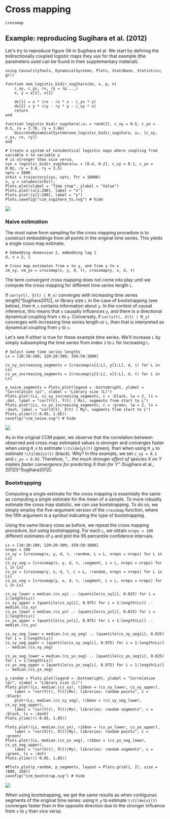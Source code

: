 # Cross mapping

```@docs
crossmap
```

## Example: reproducing Sugihara et al. (2012)

Let's try to reproduce figure 3A in Sugihara et al. We start by defining the bidirectionally coupled 
logistic maps they use for that example (the parameters used can be found in their supplementary material).

```@example ccm_sugihara
using CausalityTools, DynamicalSystems, Plots, StatsBase, Statistics; gr()

function eom_logistic_bidir_sugihara(dx, x, p, n)
    c_xy, c_yx, rx, ry = (p...,)
    x, y = x[1], x[2]
    
    dx[1] = x * (rx - rx * x - c_yx * y)
    dx[2] = y * (ry - ry * y - c_xy * x)
    return
end

function logistic_bidir_sugihara(;u₀ = rand(2), c_xy = 0.5, c_yx = 0.5, rx = 3.78, ry = 3.66)
    DiscreteDynamicalSystem(eom_logistic_bidir_sugihara, u₀, [c_xy, c_yx, rx, ry])
end

# Create a system of nonidentical logistic maps where coupling from variable x to variable y
# is stronger than vice versa.
sys = logistic_bidir_sugihara(u₀ = [0.4, 0.2], c_xy = 0.1, c_yx = 0.02, rx = 3.8, ry = 3.5)
npts = 5000
orbit = trajectory(sys, npts, Ttr = 10000)
x, y = columns(orbit);
Plots.plot(xlabel = "Time step", ylabel = "Value")
Plots.plot!(x[1:200], label = "x")
Plots.plot!(y[1:200], label = "y")
Plots.savefig("ccm_sugihara_ts.svg") # hide
```

![](ccm_sugihara_ts.svg)

### Naive estimation

The most naive form sampling for the cross mapping procedure is to construct embeddings from *all* 
points in the original time series. This yields a single cross map estimate. 

```@example ccm_sugihara
# Embedding dimension 2, embedding lag 1
d, τ = 2, 1

# Cross map estimates from x to y, and from y to x
cm_xy, cm_yx = crossmap(x, y, d, τ), crossmap(y, x, d, τ)
```

The term *convergent* cross mapping does not come into play until we compute the cross mapping for 
different time series length `L`.

If ``cor(y(t), ỹ(t) | M_x)`` converges with increasing time 
series length[^Sugihara2012], or library size `L` in the case of bootstrapping (see below), then 
``M_x`` contains information about ``y``. In the context of causal inference, this means that
`x` causally influences `y`, and there is a directional dynamical coupling from `x` to `y`. 
Conversely, if ``cor(x(t), x̃(t) | M_y)``  converges with increasing time series length or `L`, then that is interpreted as dynamical coupling from `y` to `x`.

Let's see if either is true for these example time series. We'll increase `L` by simply subsampling the time 
series from index `1` to `L` for increasing `L`.

```@example ccm_sugihara
# Select some time series lengths
Ls = [10:10:100; 120:20:300; 350:50:1000]

cs_xy_increasing_segments = [crossmap(x[1:L], y[1:L], d, τ) for L in Ls]
cs_yx_increasing_segments = [crossmap(y[1:L], x[1:L], d, τ) for L in Ls]

p_naive_segments = Plots.plot(legend = :bottomright, ylabel = "Correlation (ρ)", xlabel = "Library size (L)")
Plots.plot!(Ls, cs_xy_increasing_segments, c = :black, lw = 2, ls = :dot, label = "cor(Y(t), Ỹ(t) | Mx), segments from start to L")
Plots.plot!(Ls, cs_yx_increasing_segments, c = :green, lw = 2, ls = :dash, label = "cor(X(t), X̃(t) | My), segments from start to L")
Plots.ylims!((-0.05, 1.05))
savefig("ccm_naive.svg") # hide
```

![](ccm_naive.svg)

As in the original CCM paper, we observe that the correlation between observed and 
cross-map estimated values is stronger and converges faster when using ``M_x`` to 
estimate ``\\tilde{y}(t)`` (green), than when using ``M_y`` to estimate ``\\tilde{x}(t)`` (black). 
Why? In this example, we set `c_xy = 0.1` and `c_yx = 0.02`. Therefore, *"... the much stronger effect of species X on Y implies faster convergence for predicting X than for Y"* (Sugihara et al., 2012)[^Sugihara2012].


### Bootstrapping

Computing a single estimate for the cross mapping is essentially the same as computing a single estimate for the mean of a sample. To more robustly estimate the cross map statistic, we can use bootstrapping. 
To do so, we simply employ the five-argument version of the `crossmap` function, where the fifth argument is 
a symbol indicating the type of bootstrapping.

Using the same library sizes as before, we repeat the cross mapping procedure, but using bootstrapping.
For each `L`, we obtain `nreps = 100` different estimates of `ρ` and plot the 95 percentile confidence intervals.

```@example ccm_sugihara
Ls = [10:10:100; 120:20:300; 350:50:1000]
nreps = 200
cs_xy = [crossmap(x, y, d, τ, :random, L = L, nreps = nreps) for L in Ls]
cs_xy_seg = [crossmap(x, y, d, τ, :segment, L = L, nreps = nreps) for L in Ls]
cs_yx = [crossmap(y, x, d, τ, L = L, :random, nreps = nreps) for L in Ls]
cs_yx_seg = [crossmap(y, x, d, τ, :segment, L = L, nreps = nreps) for L in Ls]

cs_xy_lower = median.(cs_xy) .- [quantile(cs_xy[i], 0.025) for i = 1:length(Ls)]
cs_xy_upper = [quantile(cs_xy[i], 0.975) for i = 1:length(Ls)] .- median.(cs_xy)
cs_yx_lower = median.(cs_yx) .- [quantile(cs_yx[i], 0.025) for i = 1:length(Ls)]
cs_yx_upper = [quantile(cs_yx[i], 0.975) for i = 1:length(Ls)] .- median.(cs_yx)

cs_xy_seg_lower = median.(cs_xy_seg) .- [quantile(cs_xy_seg[i], 0.025) for i = 1:length(Ls)]
cs_xy_seg_upper = [quantile(cs_xy_seg[i], 0.975) for i = 1:length(Ls)] .- median.(cs_xy_seg)

cs_yx_seg_lower = median.(cs_yx_seg) .- [quantile(cs_yx_seg[i], 0.025) for i = 1:length(Ls)]
cs_yx_seg_upper = [quantile(cs_yx_seg[i], 0.975) for i = 1:length(Ls)] .- median.(cs_yx_seg)

p_random = Plots.plot(legend = :bottomright, ylabel = "Correlation (ρ)", xlabel = "Library size (L)")
Plots.plot!(Ls, median.(cs_xy), ribbon = (cs_xy_lower, cs_xy_upper),
    label = "cor(Y(t), Ỹ(t)|Mx), libraries: random points", c = :black)
    plot!(Ls, median.(cs_xy_seg), ribbon = (cs_xy_seg_lower, cs_xy_seg_upper),
    label = "cor(Y(t), Ỹ(t)|Mx), libraries: random segments", c = :black, ls = :dash)
Plots.ylims!((-0.05, 1.05))

Plots.plot!(Ls, median.(cs_yx), ribbon = (cs_yx_lower, cs_yx_upper),
    label = "cor(X(t), X̃(t)|My), libraries: random points", c = :green)
Plots.plot!(Ls, median.(cs_yx_seg), ribbon = (cs_yx_seg_lower, cs_yx_seg_upper), 
    label = "cor(X(t), X̃(t)|My), libraries: random segments", c = :green, ls = :dot)
Plots.ylims!((-0.05, 1.05))

#Plots.plot(p_random, p_segments, layout = Plots.grid(1, 2), size = (800, 350))
savefig("ccm_bootstrap.svg") # hide
```

![](ccm_bootstrap.svg)

When using bootstrapping, we get the same results as when contiguous segments of the 
original time series: using ``M_y`` to estimate ``\\tilde{x}(t)``
converges faster than in the opposite direction due to the stronger influence from 
`x` to `y` than vice versa. 
